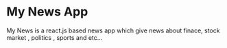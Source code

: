 # My News App

My News is a react.js based news app which give news about finace, stock market , politics , sports and etc...
